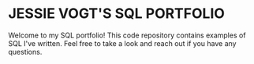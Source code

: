 # JESSIE VOGT'S SQL PORTFOLIO

Welcome to my SQL portfolio! This code repository contains examples of SQL I've written. Feel free to take a look and reach out if you have any questions.
